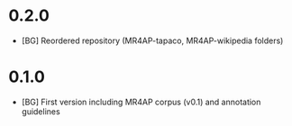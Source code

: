 # 0.2.0
* [BG] Reordered repository (MR4AP-tapaco, MR4AP-wikipedia folders)

# 0.1.0
* [BG] First version including MR4AP corpus (v0.1) and annotation guidelines